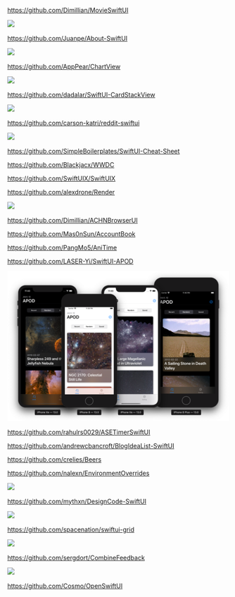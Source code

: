 https://github.com/Dimillian/MovieSwiftUI

![](https://github.com/Dimillian/MovieSwiftUI/raw/master/images/MovieSwiftUI_promo_new.png?)

https://github.com/Juanpe/About-SwiftUI

![](https://github.com/Juanpe/About-SwiftUI/raw/master/Assets/banner_about_swift.jpg)

https://github.com/AppPear/ChartView

![](https://github.com/AppPear/ChartView/raw/master/Resources/showcase1.gif)

https://github.com/dadalar/SwiftUI-CardStackView

![](https://github.com/dadalar/SwiftUI-CardStackView/raw/master/Example/example.gif?raw=true)

https://github.com/carson-katri/reddit-swiftui

![](https://github.com/carson-katri/reddit-swiftui/raw/master/Resources/banner.jpeg)

https://github.com/SimpleBoilerplates/SwiftUI-Cheat-Sheet

https://github.com/Blackjacx/WWDC

https://github.com/SwiftUIX/SwiftUIX

https://github.com/alexdrone/Render

![](https://github.com/alexdrone/Render/raw/master/docs/assets/screen_2.png)

https://github.com/Dimillian/ACHNBrowserUI

https://github.com/Mas0nSun/AccountBook

https://github.com/PangMo5/AniTime

https://github.com/LASER-Yi/SwiftUI-APOD

![](https://github.com/LASER-Yi/SwiftUI-APOD/raw/master/images/Group.png)

https://github.com/rahulrs0029/ASETimerSwiftUI

https://github.com/andrewcbancroft/BlogIdeaList-SwiftUI

https://github.com/crelies/Beers

https://github.com/nalexn/EnvironmentOverrides

![](https://github.com/nalexn/blob_files/raw/master/images/EnvironmentOverrides.gif?raw=true)

https://github.com/mythxn/DesignCode-SwiftUI

![](https://github.com/mythxn/DesignCode-SwiftUI/raw/master/preview.gif)

https://github.com/spacenation/swiftui-grid

![](https://github.com/spacenation/swiftui-grid/raw/master/Resources/modularGrid.png)

https://github.com/sergdort/CombineFeedback

![](https://github.com/sergdort/CombineFeedback/raw/master/diagrams/signin.png)

https://github.com/Cosmo/OpenSwiftUI


